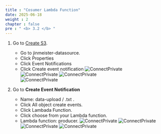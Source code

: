```yaml
---
title : "Cosumer Lambda Function"
date: 2025-06-18
weight : 2
chapter : false
pre : " <b> 3.2 </b> "
---
```


 1. Go to [Create S3](https://ap-southeast-1.console.aws.amazon.com/s3/home?region=ap-southeast-1).
    - Go to jinmeister-datasource.
    - Click Properties
    - Click Event Notifications
    - Click Create event notification
    ![ConnectPrivate](/images/3.s3/B-10.png)  
    ![ConnectPrivate](/images/3.s3/C-1.1.png)
    ![ConnectPrivate](/images/3.s3/C-2.2.png)  
    ![ConnectPrivate](/images/3.s3/C-3.png)

2. Go to **Create Event Notification**
    - Name: data-upload / .txt .
    - Click All object create events.
    - Click Lambada Function.
    - Click choose from your Lambda function.
    - Lambda function: producer.
    ![ConnectPrivate](/images/3.s3/C-4.1.png)
    ![ConnectPrivate](/images/3.s3/C-5.png)
    ![ConnectPrivate](/images/3.s3/C-6.png)
    ![ConnectPrivate](/images/3.s3/C-7.1.png)

